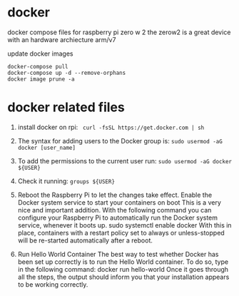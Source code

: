 # docker 

docker compose files for raspberry pi zero w 2
the zerow2 is a great device with an hardware archiecture arm/v7

update docker images
```
docker-compose pull
docker-compose up -d --remove-orphans
docker image prune -a
```


# docker related files

1. install docker on rpi:
``` curl -fsSL https://get.docker.com | sh```

2. The syntax for adding users to the Docker group is:
```sudo usermod -aG docker [user_name]```
3. To add the permissions to the current user run:
```sudo usermod -aG docker ${USER}```
4. Check it running:
```groups ${USER}```
5. Reboot the Raspberry Pi to let the changes take effect.
Enable the Docker system service to start your containers on boot
This is a very nice and important addition. With the following command you can configure your Raspberry Pi to automatically run the Docker system service, whenever it boots up.
sudo systemctl enable docker
With this in place, containers with a restart policy set to always or unless-stopped will be re-started automatically after a reboot.

6. Run Hello World Container
The best way to test whether Docker has been set up correctly is to run the Hello World container.
To do so, type in the following command:
docker run hello-world
Once it goes through all the steps, the output should inform you that your installation appears to be working correctly.
